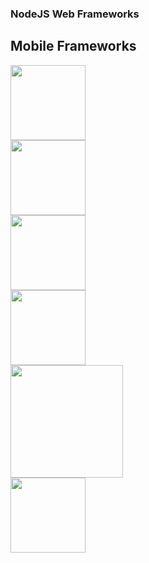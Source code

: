 ### NodeJS Web Frameworks
##  Mobile Frameworks

<div class="row"> 
    <div class="col-xs-4 col-md-4">
        <img src="http://www.gajotres.net/wp-content/uploads/2014/12/famous-review-700x452.png" height="120">
    </div>
    <div class="col-xs-4 col-md-4">
        <img src="http://ionicframework.com/img/ionic-logo-blue.svg" height="120">
    </div>
    <div class="col-xs-4 col-md-4">
        <img src="https://pbs.twimg.com/profile_images/378800000861733171/b3UUdakh.png" height="120">
    </div>
</div>
<div class="row"> 
    <div class="col-xs-4 col-md-4">
        <img src="http://blog.trifork.com/wp-content/uploads/2014/04/logo-sencha.jpeg" height="120">
    </div>
    <div class="col-xs-4 col-md-4">
        <img src="http://www.gajotres.net/wp-content/uploads/2014/12/kendoui-reiew-700x448.png" height="180">
    </div>
    <div class="col-xs-4 col-md-4">
        <img src="http://www.gajotres.net/wp-content/uploads/2014/12/jquery-mobile-review-700x448.png" height="120">
    </div>
</div>